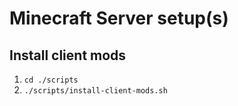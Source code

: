 # Minecraft Server setup(s)

## Install client mods

1. `cd ./scripts`
2. `./scripts/install-client-mods.sh`
